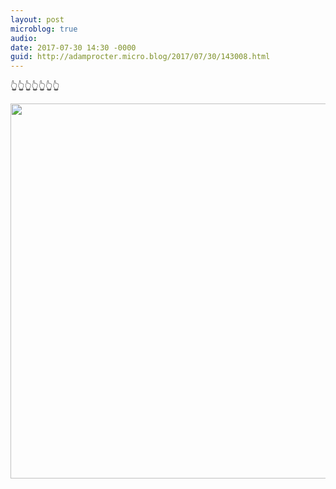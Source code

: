```yaml
---
layout: post
microblog: true
audio: 
date: 2017-07-30 14:30 -0000
guid: http://adamprocter.micro.blog/2017/07/30/143008.html
---
```

👆👆👆👆👆👆👆

<img src="http://discursive.adamprocter.co.uk/uploads/2017/4e3948ae95.jpg" width="600" height="600" />
